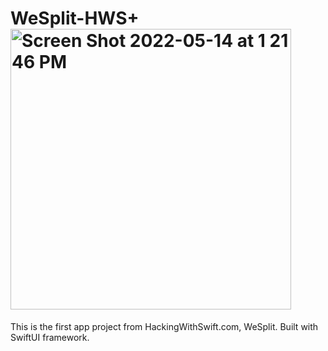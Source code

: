 # WeSplit-HWS+<img width="449" alt="Screen Shot 2022-05-14 at 1 21 46 PM" src="https://user-images.githubusercontent.com/9011886/168443899-0afd9a30-d5ca-49d2-8705-6fd455eda02c.png">

This is the first app project from HackingWithSwift.com, WeSplit. Built with SwiftUI framework.
